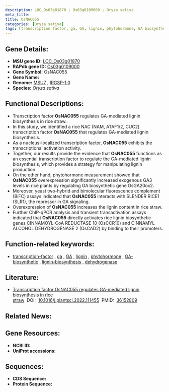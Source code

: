 ```yaml
---
description: LOC_Os03g01870 ; Os03g0109000 ; Oryza sativa
meta_title:
title: OsNAC055
categories: [Oryza sativa]
tags: [transcription factor, ga, GA, lignin, phytohormone, GA biosynthetic,  ga , lignin biosynthesis, dehydrogenase]
---
```


## Gene Details:
- **MSU gene ID:** [LOC_Os03g01870](http://rice.uga.edu/cgi-bin/ORF_infopage.cgi?orf=LOC_Os03g01870)  
- **RAPdb gene ID:** [Os03g0109000](https://rapdb.dna.affrc.go.jp/locus/?name=Os03g0109000)  
- **Gene Symbol:** OsNAC055
- **Gene Name:**
- **Genome:**  [MSU7](http://rice.uga.edu/)&nbsp;,&nbsp;[IRGSP-1.0](https://rapdb.dna.affrc.go.jp/download/irgsp1.html)
- **Species:** *Oryza sativa*

## Functional Descriptions:
   - Transcription factor **OsNAC055** regulates GA-mediated lignin biosynthesis in rice straw..
   - In this study, we identified a rice NAC (NAM, ATAF1/2, CUC2) transcription factor **OsNAC055** that regulates GA-mediated lignin biosynthesis.
   - As a nucleus-localized transcription factor, **OsNAC055** exhibits the transcriptional activation activity.
   - Together, our results provide the evidence that **OsNAC055** functions as an essential transcription factor to regulate the GA-mediated lignin biosynthesis, which provides a strategy for manipulating lignin production.
   - On the other hand, phytohormone measurement showed that **OsNAC055** overexpression significantly increased exogenous GA3 levels in rice plants by regulating GA biosynthetic gene OsGA20ox2.
   - Moreover, yeast two-hybrid and bimolecular fluorescence complement (BiFC) assays indicated that **OsNAC055** interacts with SLENDER RICE1 (SLR1), the repressor in GA signaling.
   - Overexpression of **OsNAC055** increases the lignin content in rice straw.
   - Further ChIP-qPCR analysis and transient transactivation assays indicated that **OsNAC055** directly activates rice lignin biosynthetic genes CINNAMOYL-CoA REDUCTASE 10 (OsCCR10) and CINNAMYL ALCOHOL DEHYDROGENASE 2 (OsCAD2) by binding to their promoters.

## Function-related keywords:
   - [transcription-factor](/tags/transcription-factor/)&nbsp;,&nbsp;[ga](/tags/ga/)&nbsp;,&nbsp;[GA](/tags/GA/)&nbsp;,&nbsp;[lignin](/tags/lignin/)&nbsp;,&nbsp;[phytohormone](/tags/phytohormone/)&nbsp;,&nbsp;[GA-biosynthetic](/tags/GA-biosynthetic/)&nbsp;,&nbsp;[lignin-biosynthesis](/tags/lignin-biosynthesis/)&nbsp;,&nbsp;[dehydrogenase](/tags/dehydrogenase/)

## Literature:
   - [Transcription factor OsNAC055 regulates GA-mediated lignin biosynthesis in rice straw](https://www.doi.org/10.1016/j.plantsci.2022.111455)&nbsp;&nbsp;DOI:&nbsp;&nbsp;[10.1016/j.plantsci.2022.111455](https://www.doi.org/10.1016/j.plantsci.2022.111455)&nbsp;&nbsp;PMID:&nbsp;&nbsp;[36152809](https://pubmed.ncbi.nlm.nih.gov/36152809/)

## Related News:

## Gene Resources:
- **NCBI ID:**  []()
- **UniProt accessions:** [](https://www.uniprot.org/uniprotkb//entry)

## Sequences:
- **CDS Sequence:**
- **Protein Sequence:**
